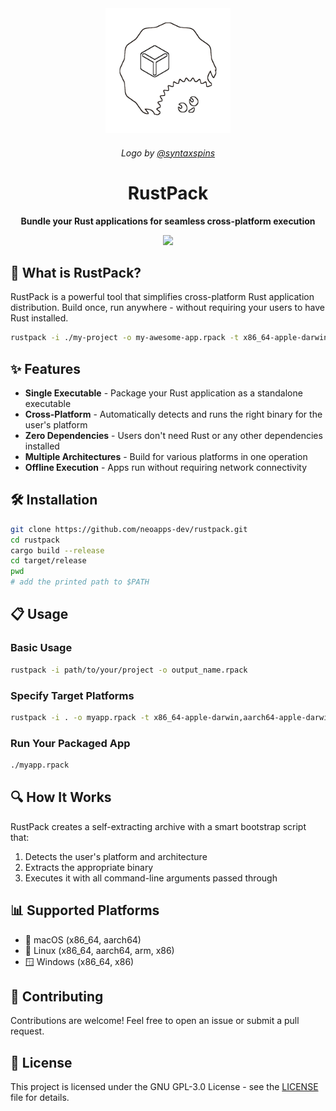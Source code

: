<div align="center">
  <img src="https://raw.githubusercontent.com/neoapps-dev/rustpack/main/assets/logo.png" alt="RustPack Logo" width="200"/>
  <h6>Logo by <a href="https://github.com/syntaxspins">@syntaxspins</a></h5>
<h1>RustPack</h1>
  <b>Bundle your Rust applications for seamless cross-platform execution</b>

  <img src="https://img.shields.io/badge/rust-stable-orange.svg"></img>
</div>

## 🚀 What is RustPack?

RustPack is a powerful tool that simplifies cross-platform Rust application distribution. Build once, run anywhere - without requiring your users to have Rust installed.

```bash
rustpack -i ./my-project -o my-awesome-app.rpack -t x86_64-apple-darwin,x86_64-pc-windows-msvc,x86_64-unknown-linux-gnu
```

## ✨ Features

- **Single Executable** - Package your Rust application as a standalone executable
- **Cross-Platform** - Automatically detects and runs the right binary for the user's platform
- **Zero Dependencies** - Users don't need Rust or any other dependencies installed
- **Multiple Architectures** - Build for various platforms in one operation
- **Offline Execution** - Apps run without requiring network connectivity

## 🛠️ Installation

```bash
git clone https://github.com/neoapps-dev/rustpack.git
cd rustpack
cargo build --release
cd target/release
pwd
# add the printed path to $PATH
```

## 📋 Usage

### Basic Usage

```bash
rustpack -i path/to/your/project -o output_name.rpack
```

### Specify Target Platforms

```bash
rustpack -i . -o myapp.rpack -t x86_64-apple-darwin,aarch64-apple-darwin,x86_64-unknown-linux-gnu
```

### Run Your Packaged App

```bash
./myapp.rpack
```

## 🔍 How It Works

RustPack creates a self-extracting archive with a smart bootstrap script that:

1. Detects the user's platform and architecture
2. Extracts the appropriate binary
3. Executes it with all command-line arguments passed through

## 📊 Supported Platforms

- 🍎 macOS (x86_64, aarch64)
- 🐧 Linux (x86_64, aarch64, arm, x86)
- 🪟 Windows (x86_64, x86)

## 🤝 Contributing

Contributions are welcome! Feel free to open an issue or submit a pull request.

## 📝 License

This project is licensed under the GNU GPL-3.0 License - see the [LICENSE](LICENSE) file for details.